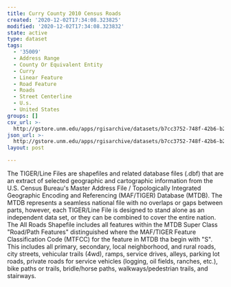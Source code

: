 ```yaml
---
title: Curry County 2010 Census Roads
created: '2020-12-02T17:34:08.323825'
modified: '2020-12-02T17:34:08.323832'
state: active
type: dataset
tags:
  - '35009'
  - Address Range
  - County Or Equivalent Entity
  - Curry
  - Linear Feature
  - Road Feature
  - Roads
  - Street Centerline
  - U.s.
  - United States
groups: []
csv_url: >-
  http://gstore.unm.edu/apps/rgisarchive/datasets/b7cc3752-748f-42b6-b299-493d2c5cbf8f/tl_2010_35009_roads.derived.csv
json_url: >-
  http://gstore.unm.edu/apps/rgisarchive/datasets/b7cc3752-748f-42b6-b299-493d2c5cbf8f/tl_2010_35009_roads.derived.json
layout: post

---
```

The TIGER/Line Files are shapefiles and related database files (.dbf) that are an extract of selected geographic and cartographic information from the U.S. Census Bureau's Master Address File / Topologically Integrated Geographic Encoding and Referencing (MAF/TIGER) Database (MTDB).  The MTDB represents a seamless national file with no overlaps or gaps between parts, however, each TIGER/Line File is designed to stand alone as an independent data set, or they can be combined to cover the entire nation.  The All Roads Shapefile includes all features within the MTDB Super Class "Road/Path Features" distinguished where the MAF/TIGER Feature Classification Code (MTFCC) for the feature in MTDB tha begin with "S".  This includes all primary, secondary, local neighborhood, and rural roads, city streets, vehicular trails (4wd), ramps, service drives, alleys, parking lot roads, private roads for service vehicles (logging, oil fields, ranches, etc.), bike paths or trails, bridle/horse paths, walkways/pedestrian trails, and stairways.  

